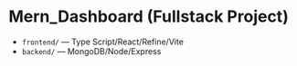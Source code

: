 # Mern_Dashboard (Fullstack Project)

- `frontend/` — Type Script/React/Refine/Vite
- `backend/` — MongoDB/Node/Express
